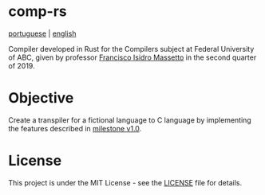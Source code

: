 # comp-rs

[portuguese](README.pt-BR.md) | [english](README.md)

Compiler developed in Rust for the Compilers subject at Federal University of ABC, given by professor [Francisco Isidro Massetto](http://professor.ufabc.edu.br/~francisco.massetto/) in the second quarter of 2019.

# Objective

Create a transpiler for a fictional language to C language by implementing the features described in [milestone v1.0](https://github.com/gmurayama/comp-rs/milestone/1).

# License

This project is under the MIT License - see the [LICENSE](LICENSE) file for details.